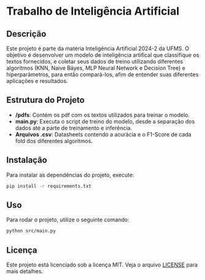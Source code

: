 # Trabalho de Inteligência Artificial

## Descrição
Este projeto é parte da matéria Inteligência Artificial 2024-2 da UFMS. O objetivo é desenvolver um modelo de inteligência artifical que classifique os textos fornecidos, e coletar seus dados de treino utilizando diferentes algoritmos (KNN, Naive Bäyes, MLP Neural Network e Decision Tree) e hiperparâmetros, para então compará-los, afim de entender suas diferentes aplicações e resultados.

## Estrutura do Projeto
- **/pdfs**: Contém os pdf com os textos utilizados para treinar o modelo.
- **main.py**: Executa o script de treino do modelo, desde a separação dos dados até a parte de treinamento e inferência.
- **Arquivos .csv**: Datasheets contendo a acurácia e o F1-Score de cada fold dos diferentes algoritmos.

## Instalação
Para instalar as dependências do projeto, execute:
```bash
pip install -r requirements.txt
```

## Uso
Para rodar o projeto, utilize o seguinte comando:
```bash
python src/main.py
```

## Licença
Este projeto está licenciado sob a licença MIT. Veja o arquivo [LICENSE](LICENSE) para mais detalhes.